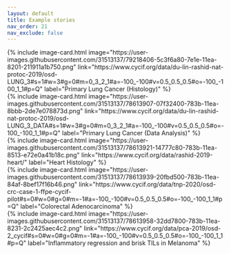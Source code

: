 ```yaml
---
layout: default
title: Example stories
nav_order: 21
nav_exclude: false
---
```

<div class="basic-grid three-column">

<div markdown="1">
{% include image-card.html 
    image="https://user-images.githubusercontent.com/31513137/79218406-5c3f6a80-7e1e-11ea-8201-211911a1b750.png"
    link="https://www.cycif.org/data/du-lin-rashid-nat-protoc-2019/osd-LUNG_3#s=1#w=3#g=0#m=0_3_2_1#a=-100_-100#v=0.5_0.5_0.5#o=-100_-100_1_1#p=Q"
    label="Primary Lung Cancer (Histology)"
%}
</div>
<div markdown="1">
{% include image-card.html 
    image="https://user-images.githubusercontent.com/31513137/78613907-07f32400-783b-11ea-8bbb-2de7e078873d.png"
    link="https://www.cycif.org/data/du-lin-rashid-nat-protoc-2019/osd-LUNG_3_DATA#s=1#w=3#g=0#m=0_3_2_1#a=-100_-100#v=0.5_0.5_0.5#o=-100_-100_1_1#p=Q"
    label="Primary Lung Cancer (Data Analysis)"
%}
</div>
<div markdown="1">
{% include image-card.html 
    image="https://user-images.githubusercontent.com/31513137/78613921-14777c80-783b-11ea-8513-e72e0a41b18c.png"
    link="https://www.cycif.org/data/rashid-2019-heart/"
    label="Heart Histology"
%}
</div>

</div><!-- end grid -->

<div class="basic-grid three-column">

<div markdown="1">
{% include image-card.html 
    image="https://user-images.githubusercontent.com/31513137/78613939-20fbd500-783b-11ea-84af-8bef17f16b46.png"
    link="https://www.cycif.org/data/tnp-2020/osd-crc-case-1-ffpe-cycif-pilot#s=0#w=0#g=0#m=-1#a=-100_-100#v=0.5_0.5_0.5#o=-100_-100_1_1#p=Q"
    label="Colorectal Adenocarcinoma"
%}
</div>
<div markdown="1">
{% include image-card.html 
    image="https://user-images.githubusercontent.com/31513137/78613958-32dd7800-783b-11ea-8231-2c2425aec4c2.png"
    link="https://www.cycif.org/data/pca-2019/osd-2_cycif#s=0#w=0#g=0#m=-1#a=-100_-100#v=0.5_0.5_0.5#o=-100_-100_1_1#p=Q"
    label="Inflammatory regression and brisk TILs in Melanoma"
%}
</div>
<div markdown="1">

</div>

</div><!-- end grid -->

